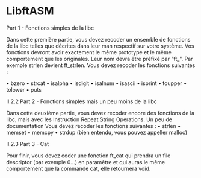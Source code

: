 # LibftASM

Part 1 - Fonctions simples de la libc

Dans cette première partie, vous devez recoder un ensemble de fonctions de la libc
telles que décrites dans leur man respectif sur votre système. Vos fonctions devront avoir
exactement le même prototype et le même comportement que les originales. Leur nom
devra être préfixé par "ft_". Par exemple strlen devient ft_strlen.
Vous devez recoder les fonctions suivantes :

• bzero
• strcat
• isalpha
• isdigit
• isalnum
• isascii
• isprint
• toupper
• tolower
• puts 

II.2.2 Part 2 - Fonctions simples mais un peu moins de la libc

Dans cette deuxième partie, vous devez recoder encore des fonctions de la libc, mais
avec les Instruction Repeat String Operations.
Un peu de documentation
Vous devez recoder les fonctions suivantes :
• strlen
• memset
• memcpy
• strdup (bien entendu, vous pouvez appeller malloc)

II.2.3 Part 3 - Cat

Pour finir, vous devez coder une fonction ft_cat qui prendra un file descriptor
(par exemple 0...) en paramètre et qui auras le même comportement que la commande
cat, elle retournera void.
